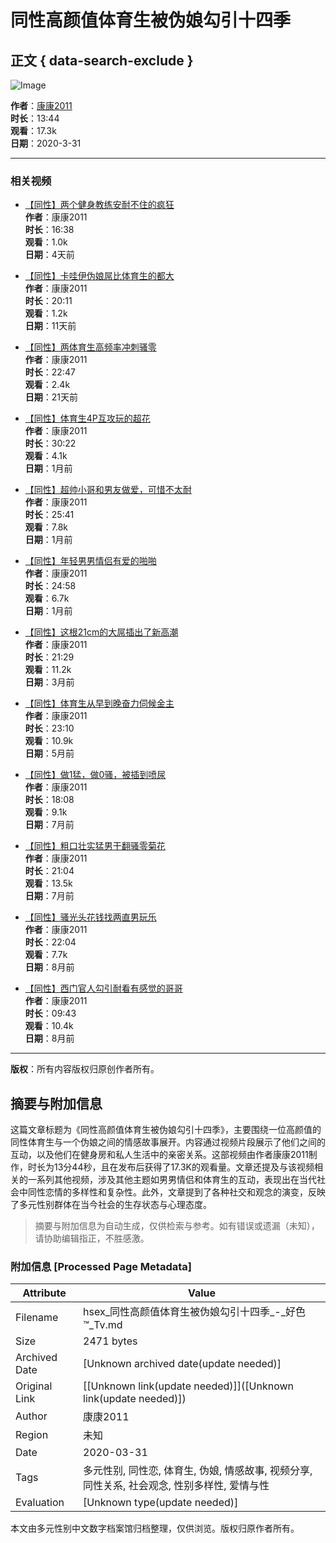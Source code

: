 # 同性高颜值体育生被伪娘勾引十四季

## 正文 { data-search-exclude }


![Image](https://img.ml0987.com/thumb/363344.webp)

**作者**：[康康2011](user.htm?author=%E5%BA%B7%E5%BA%B72011)  
**时长**：13:44  
**观看**：17.3k  
**日期**：2020-3-31  

---

### 相关视频

- [【同性】两个健身教练安耐不住的疯狂](video-1045182.htm)  
  **作者**：康康2011  
  **时长**：16:38  
  **观看**：1.0k  
  **日期**：4天前  

- [【同性】卡哇伊伪娘屌比体育生的都大](video-1043140.htm)  
  **作者**：康康2011  
  **时长**：20:11  
  **观看**：1.2k  
  **日期**：11天前  

- [【同性】两体育生高频率冲刺骚零](video-1039931.htm)  
  **作者**：康康2011  
  **时长**：22:47  
  **观看**：2.4k  
  **日期**：21天前  

- [【同性】体育生4P互攻玩的超花](video-1034347.htm)  
  **作者**：康康2011  
  **时长**：30:22  
  **观看**：4.1k  
  **日期**：1月前  

- [【同性】超帅小哥和男友做爱，可惜不太耐](video-1028553.htm)  
  **作者**：康康2011  
  **时长**：25:41  
  **观看**：7.8k  
  **日期**：1月前  

- [【同性】年轻男男情侣有爱的啪啪](video-1028350.htm)  
  **作者**：康康2011  
  **时长**：24:58  
  **观看**：6.7k  
  **日期**：1月前  

- [【同性】这根21cm的大屌插出了新高潮](video-1017760.htm)  
  **作者**：康康2011  
  **时长**：21:29  
  **观看**：11.2k  
  **日期**：3月前  

- [【同性】体育生从早到晚奋力伺候金主](video-993690.htm)  
  **作者**：康康2011  
  **时长**：23:10  
  **观看**：10.9k  
  **日期**：5月前  

- [【同性】做1猛，做0骚，被插到喷尿](video-978179.htm)  
  **作者**：康康2011  
  **时长**：18:08  
  **观看**：9.1k  
  **日期**：7月前  

- [【同性】粗口壮实猛男干翻骚零菊花](video-973599.htm)  
  **作者**：康康2011  
  **时长**：21:04  
  **观看**：13.5k  
  **日期**：7月前  

- [【同性】骚光头花钱找两直男玩乐](video-968327.htm)  
  **作者**：康康2011  
  **时长**：22:04  
  **观看**：7.7k  
  **日期**：8月前  

- [【同性】西门官人勾引耐看有感觉的哥哥](video-965873.htm)  
  **作者**：康康2011  
  **时长**：09:43  
  **观看**：10.4k  
  **日期**：8月前  

--- 

**版权**：所有内容版权归原创作者所有。
<!-- tcd_original_link https://hsex.men/video-363344.htm -->


## 摘要与附加信息

<!-- tcd_abstract -->
这篇文章标题为《同性高颜值体育生被伪娘勾引十四季》，主要围绕一位高颜值的同性体育生与一个伪娘之间的情感故事展开。内容通过视频片段展示了他们之间的互动，以及他们在健身房和私人生活中的亲密关系。这部视频由作者康康2011制作，时长为13分44秒，且在发布后获得了17.3K的观看量。文章还提及与该视频相关的一系列其他视频，涉及其他主题如男男情侣和体育生的互动，表现出在当代社会中同性恋情的多样性和复杂性。此外，文章提到了各种社交和观念的演变，反映了多元性别群体在当今社会的生存状态与心理态度。
<!-- tcd_abstract_end -->

> 摘要与附加信息为自动生成，仅供检索与参考。如有错误或遗漏（未知），请协助编辑指正，不胜感激。

### 附加信息 [Processed Page Metadata]

| Attribute       | Value                                  |
|-----------------|----------------------------------------|
| Filename        | hsex_同性高颜值体育生被伪娘勾引十四季_-_好色™_Tv.md                             |
| Size            | 2471 bytes                           |
| Archived Date   | [Unknown archived date(update needed)]                             |
| Original Link   | [[Unknown link(update needed)]]([Unknown link(update needed)])                       |
| Author          | 康康2011                               |
| Region          | 未知                               |
| Date            | 2020-03-31                                 |
| Tags            | 多元性别, 同性恋, 体育生, 伪娘, 情感故事, 视频分享, 同性关系, 社会观念, 性别多样性, 爱情与性                                 |
| Evaluation            | [Unknown type(update needed)]                                 |
<!-- tcd_table_end -->

本文由多元性别中文数字档案馆归档整理，仅供浏览。版权归原作者所有。
